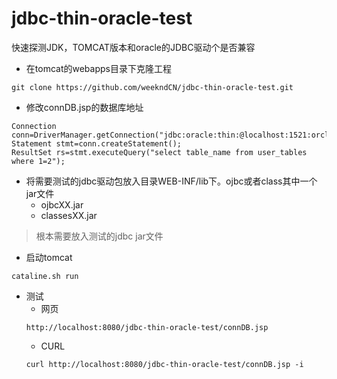 # jdbc-thin-oracle-test
快速探测JDK，TOMCAT版本和oracle的JDBC驱动个是否兼容

- 在tomcat的webapps目录下克隆工程

```
git clone https://github.com/weekndCN/jdbc-thin-oracle-test.git
```
- 修改connDB.jsp的数据库地址

```
Connection conn=DriverManager.getConnection("jdbc:oracle:thin:@localhost:1521:orcl","test","test");
Statement stmt=conn.createStatement();
ResultSet rs=stmt.executeQuery("select table_name from user_tables where 1=2");
```

- 将需要测试的jdbc驱动包放入目录WEB-INF/lib下。ojbc或者class其中一个jar文件
  - ojbcXX.jar
  - classesXX.jar
 > 根本需要放入测试的jdbc jar文件
 
- 启动tomcat
```
cataline.sh run
```

- 测试
  - 网页
  ```
  http://localhost:8080/jdbc-thin-oracle-test/connDB.jsp
  ```
  - CURL
  ```
  curl http://localhost:8080/jdbc-thin-oracle-test/connDB.jsp -i
  ```
